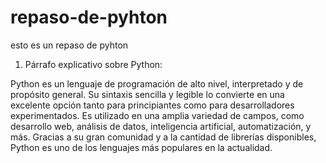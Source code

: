 # repaso-de-pyhton
esto es un repaso de pyhton
1. Párrafo explicativo sobre Python:

Python es un lenguaje de programación de alto nivel, interpretado y de propósito general. Su sintaxis sencilla y legible lo convierte en una excelente opción tanto para principiantes como para desarrolladores experimentados. Es utilizado en una amplia variedad de campos, como desarrollo web, análisis de datos, inteligencia artificial, automatización, y más. Gracias a su gran comunidad y a la cantidad de librerías disponibles, Python es uno de los lenguajes más populares en la actualidad.
